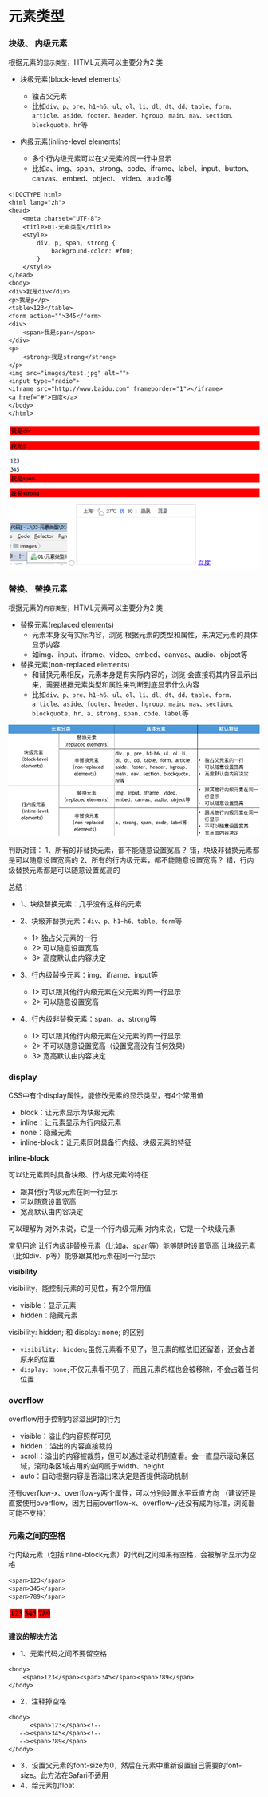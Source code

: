 # 元素类型

### 块级、 内级元素


根据元素的`显示类型`，HTML元素可以主要分为2 类

- 块级元素(block-level elements)
	- 独占父元素  
	- 比如`div、p、pre、h1~h6、ul、ol、li、dl、dt、dd、table、form、article、aside、footer、header、hgroup、main、nav、section、blockquote、hr`等

-  内级元素(inline-level elements)
	- 多个行内级元素可以在父元素的同一行中显示
	- 比如a、img、span、strong、code、iframe、label、input、button、canvas、embed、object、 video、audio等

 
```
<!DOCTYPE html>
<html lang="zh">
<head>
    <meta charset="UTF-8">
    <title>01-元素类型</title>
    <style>
        div, p, span, strong {
            background-color: #f00;
        }
    </style>
</head>
<body>
<div>我是div</div>
<p>我是p</p>
<table>123</table>
<form action="">345</form>
<div>
    <span>我是span</span>
</div>
<p>
    <strong>我是strong</strong>
</p>
<img src="images/test.jpg" alt="">
<input type="radio">
<iframe src="http://www.baidu.com" frameborder="1"></iframe>
<a href="#">百度</a>
</body>
</html>
```

![](https://github.com/SunshineBrother/HTML-CSS-JS/blob/master/CSS/元素类型/显示类型.png)


### 替换、 替换元素

根据元素的`内容类型`，HTML元素可以主要分为2 类
- 替换元素(replaced elements)
	- 元素本身没有实际内容，浏览 根据元素的类型和属性，来决定元素的具体显示内容
	-  如img、input、iframe、video、embed、canvas、audio、object等
-  替换元素(non-replaced elements)
	- 和替换元素相反，元素本身是有实际内容的，浏览 会直接将其内容显示出来，需要根据元素类型和属性来判断到底显示什么内容
	- 比如`div、p、pre、h1~h6、ul、ol、li、dl、dt、dd、table、form、article、aside、footer、header、hgroup、main、nav、section、blockquote、hr、a、strong、span、code、label`等


![](https://github.com/SunshineBrother/HTML-CSS-JS/blob/master/CSS/元素类型/总结.png)

判断对错：
1、所有的非替换元素，都不能随意设置宽高？ 错，块级非替换元素都是可以随意设置宽高的
2、所有的行内级元素，都不能随意设置宽高？ 错，行内级替换元素都是可以随意设置宽高的

总结：
- 1、块级替换元素：几乎没有这样的元素

- 2、块级非替换元素：`div、p、h1~h6、table、form`等
	- 1> 独占父元素的一行
	- 2> 可以随意设置宽高
	- 3> 高度默认由内容决定

- 3、行内级替换元素：img、iframe、input等
	- 1> 可以跟其他行内级元素在父元素的同一行显示
	- 2> 可以随意设置宽高

- 4、行内级非替换元素：span、a、strong等
	- 1> 可以跟其他行内级元素在父元素的同一行显示
	- 2> 不可以随意设置宽高（设置宽高没有任何效果）
	- 3> 宽高默认由内容决定


### display

CSS中有个display属性，能修改元素的显示类型，有4个常用值

- block：让元素显示为块级元素
- inline：让元素显示为行内级元素
- none：隐藏元素
- inline-block：让元素同时具备行内级、块级元素的特征

**inline-block**

可以让元素同时具备块级、行内级元素的特征
- 跟其他行内级元素在同一行显示
- 可以随意设置宽高
- 宽高默认由内容决定



可以理解为
对外来说，它是一个行内级元素
对内来说，它是一个块级元素

常见用途
让行内级非替换元素（比如a、span等）能够随时设置宽高
让块级元素（比如div、p等）能够跟其他元素在同一行显示




**visibility**

visibility，能控制元素的可见性，有2个常用值
- visible：显示元素
- hidden：隐藏元素


visibility: hidden; 和 display: none; 的区别
- `visibility: hidden;`虽然元素看不见了，但元素的框依旧还留着，还会占着原来的位置
- `display: none;`不仅元素看不见了，而且元素的框也会被移除，不会占着任何位置




### overflow

overflow用于控制内容溢出时的行为
- visible：溢出的内容照样可见
- hidden：溢出的内容直接裁剪
- scroll：溢出的内容被裁剪，但可以通过滚动机制查看。会一直显示滚动条区域，滚动条区域占用的空间属于width、height
- auto：自动根据内容是否溢出来决定是否提供滚动机制

还有overflow-x、overflow-y两个属性，可以分别设置水平垂直方向
（建议还是直接使用overflow，因为目前overflow-x、overflow-y还没有成为标准，浏览器可能不支持）


### 元素之间的空格


行内级元素（包括inline-block元素）的代码之间如果有空格，会被解析显示为空格

```
<span>123</span>
<span>345</span>
<span>789</span>
```
![](https://github.com/SunshineBrother/HTML-CSS-JS/blob/master/CSS/元素类型/空格.png)


**建议的解决方法**
- 1、元素代码之间不要留空格
```
<body>
    <span>123</span><span>345</span><span>789</span>
</body>
```
- 2、注释掉空格

```
<body>  
      <span>123</span><!--
   --><span>345</span><!--
   --><span>789</span>
</body>
```

- 3、设置父元素的font-size为0，然后在元素中重新设置自己需要的font-size。此方法在Safari不适用
- 4、给元素加float






















